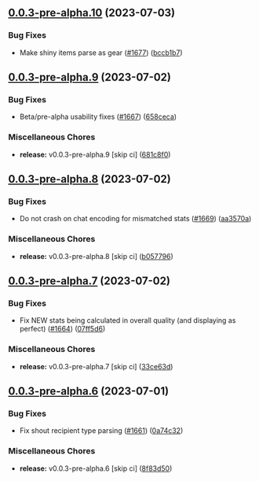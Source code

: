 ## [0.0.3-pre-alpha.10](https://github.com/Wynntils/Artemis/compare/v0.0.3-pre-alpha.9...v0.0.3-pre-alpha.10) (2023-07-03)


### Bug Fixes

* Make shiny items parse as gear ([#1677](https://github.com/Wynntils/Artemis/issues/1677)) ([bccb1b7](https://github.com/Wynntils/Artemis/commit/bccb1b7a778c396e0686e356611ef6e653ab86f1))

## [0.0.3-pre-alpha.9](https://github.com/Wynntils/Artemis/compare/v0.0.3-pre-alpha.8...v0.0.3-pre-alpha.9) (2023-07-02)


### Bug Fixes

* Beta/pre-alpha usability fixes ([#1667](https://github.com/Wynntils/Artemis/issues/1667)) ([658ceca](https://github.com/Wynntils/Artemis/commit/658cecaad948ba601892a72f0d3c260d4505f45b))


### Miscellaneous Chores

* **release:** v0.0.3-pre-alpha.9 [skip ci] ([681c8f0](https://github.com/Wynntils/Artemis/commit/681c8f06ba187c1b8745426c0bd2be1801d5bd9b))

## [0.0.3-pre-alpha.8](https://github.com/Wynntils/Artemis/compare/v0.0.3-pre-alpha.7...v0.0.3-pre-alpha.8) (2023-07-02)


### Bug Fixes

* Do not crash on chat encoding for mismatched stats ([#1669](https://github.com/Wynntils/Artemis/issues/1669)) ([aa3570a](https://github.com/Wynntils/Artemis/commit/aa3570a3ac9c3d807a0d9b7a07af980ca4a01422))


### Miscellaneous Chores

* **release:** v0.0.3-pre-alpha.8 [skip ci] ([b057796](https://github.com/Wynntils/Artemis/commit/b057796e637496d6ccd1dafcb22c5f1498a6fc39))

## [0.0.3-pre-alpha.7](https://github.com/Wynntils/Artemis/compare/v0.0.3-pre-alpha.6...v0.0.3-pre-alpha.7) (2023-07-02)


### Bug Fixes

* Fix NEW stats being calculated in overall quality (and displaying as perfect) ([#1664](https://github.com/Wynntils/Artemis/issues/1664)) ([07ff5d6](https://github.com/Wynntils/Artemis/commit/07ff5d69041319d8e011d2d52c5379f527f1d51d))


### Miscellaneous Chores

* **release:** v0.0.3-pre-alpha.7 [skip ci] ([33ce63d](https://github.com/Wynntils/Artemis/commit/33ce63dde0fce276466d35901e364ba711840a9d))

## [0.0.3-pre-alpha.6](https://github.com/Wynntils/Artemis/compare/v0.0.3-pre-alpha.5...v0.0.3-pre-alpha.6) (2023-07-01)


### Bug Fixes

* Fix shout recipient type parsing ([#1661](https://github.com/Wynntils/Artemis/issues/1661)) ([0a74c32](https://github.com/Wynntils/Artemis/commit/0a74c324226e4fee6c6dcfa9996814bdb60a2bae))


### Miscellaneous Chores

* **release:** v0.0.3-pre-alpha.6 [skip ci] ([8f83d50](https://github.com/Wynntils/Artemis/commit/8f83d50c602477ef6bb2e4960964f42e8d76ba85))

